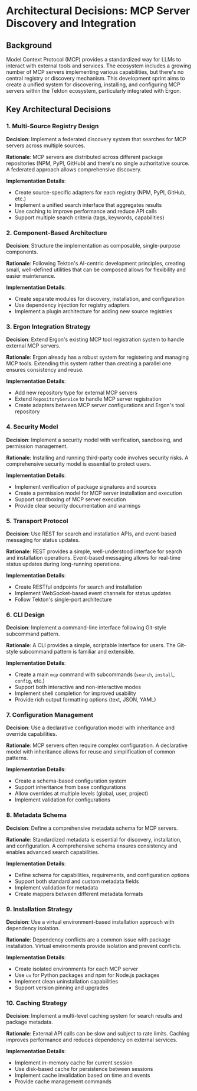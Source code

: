 # Architectural Decisions: MCP Server Discovery and Integration

## Background

Model Context Protocol (MCP) provides a standardized way for LLMs to interact with external tools and services. The ecosystem includes a growing number of MCP servers implementing various capabilities, but there's no central registry or discovery mechanism. This development sprint aims to create a unified system for discovering, installing, and configuring MCP servers within the Tekton ecosystem, particularly integrated with Ergon.

## Key Architectural Decisions

### 1. Multi-Source Registry Design

**Decision**: Implement a federated discovery system that searches for MCP servers across multiple sources.

**Rationale**: MCP servers are distributed across different package repositories (NPM, PyPI, GitHub) and there's no single authoritative source. A federated approach allows comprehensive discovery.

**Implementation Details**:
- Create source-specific adapters for each registry (NPM, PyPI, GitHub, etc.)
- Implement a unified search interface that aggregates results
- Use caching to improve performance and reduce API calls
- Support multiple search criteria (tags, keywords, capabilities)

### 2. Component-Based Architecture

**Decision**: Structure the implementation as composable, single-purpose components.

**Rationale**: Following Tekton's AI-centric development principles, creating small, well-defined utilities that can be composed allows for flexibility and easier maintenance.

**Implementation Details**:
- Create separate modules for discovery, installation, and configuration
- Use dependency injection for registry adapters
- Implement a plugin architecture for adding new source registries

### 3. Ergon Integration Strategy

**Decision**: Extend Ergon's existing MCP tool registration system to handle external MCP servers.

**Rationale**: Ergon already has a robust system for registering and managing MCP tools. Extending this system rather than creating a parallel one ensures consistency and reuse.

**Implementation Details**:
- Add new repository type for external MCP servers
- Extend `RepositoryService` to handle MCP server registration
- Create adapters between MCP server configurations and Ergon's tool repository

### 4. Security Model

**Decision**: Implement a security model with verification, sandboxing, and permission management.

**Rationale**: Installing and running third-party code involves security risks. A comprehensive security model is essential to protect users.

**Implementation Details**:
- Implement verification of package signatures and sources
- Create a permission model for MCP server installation and execution
- Support sandboxing of MCP server execution
- Provide clear security documentation and warnings

### 5. Transport Protocol

**Decision**: Use REST for search and installation APIs, and event-based messaging for status updates.

**Rationale**: REST provides a simple, well-understood interface for search and installation operations. Event-based messaging allows for real-time status updates during long-running operations.

**Implementation Details**:
- Create RESTful endpoints for search and installation
- Implement WebSocket-based event channels for status updates
- Follow Tekton's single-port architecture

### 6. CLI Design

**Decision**: Implement a command-line interface following Git-style subcommand pattern.

**Rationale**: A CLI provides a simple, scriptable interface for users. The Git-style subcommand pattern is familiar and extensible.

**Implementation Details**:
- Create a main `mcp` command with subcommands (`search`, `install`, `config`, etc.)
- Support both interactive and non-interactive modes
- Implement shell completion for improved usability
- Provide rich output formatting options (text, JSON, YAML)

### 7. Configuration Management

**Decision**: Use a declarative configuration model with inheritance and override capabilities.

**Rationale**: MCP servers often require complex configuration. A declarative model with inheritance allows for reuse and simplification of common patterns.

**Implementation Details**:
- Create a schema-based configuration system
- Support inheritance from base configurations
- Allow overrides at multiple levels (global, user, project)
- Implement validation for configurations

### 8. Metadata Schema

**Decision**: Define a comprehensive metadata schema for MCP servers.

**Rationale**: Standardized metadata is essential for discovery, installation, and configuration. A comprehensive schema ensures consistency and enables advanced search capabilities.

**Implementation Details**:
- Define schema for capabilities, requirements, and configuration options
- Support both standard and custom metadata fields
- Implement validation for metadata
- Create mappers between different metadata formats

### 9. Installation Strategy

**Decision**: Use a virtual environment-based installation approach with dependency isolation.

**Rationale**: Dependency conflicts are a common issue with package installation. Virtual environments provide isolation and prevent conflicts.

**Implementation Details**:
- Create isolated environments for each MCP server
- Use `uv` for Python packages and npm for Node.js packages
- Implement clean uninstallation capabilities
- Support version pinning and upgrades

### 10. Caching Strategy

**Decision**: Implement a multi-level caching system for search results and package metadata.

**Rationale**: External API calls can be slow and subject to rate limits. Caching improves performance and reduces dependency on external services.

**Implementation Details**:
- Implement in-memory cache for current session
- Use disk-based cache for persistence between sessions
- Implement cache invalidation based on time and events
- Provide cache management commands